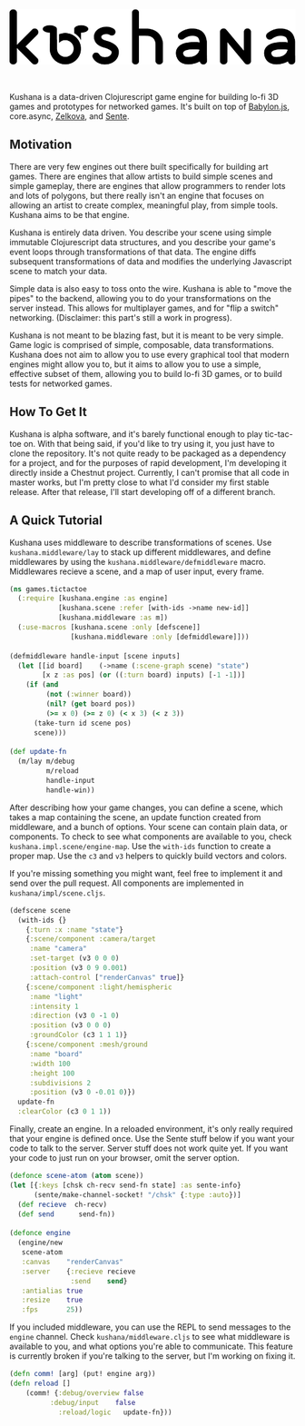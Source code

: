 ![kuahana](https://github.com/MysteryMachine/kushana/raw/master/kushanaLogo.png "Kushana")

<div>&nbsp;</div>

Kushana is a data-driven Clojurescript game engine for building lo-fi 3D games and
prototypes for networked games. It's built on top of [Babylon.js](https://github.com/BabylonJS/Babylon.js),
core.async, [Zelkova](https://github.com/jamesmacaulay/zelkova),
and [Sente](https://github.com/ptaoussanis/sente).

## Motivation

There are very few engines out there built specifically for building art games.
There are engines that allow artists to build simple scenes and simple gameplay,
there are engines that allow programmers to render lots and lots of polygons,
but there really isn't an engine that focuses on allowing an artist to create
complex, meaningful play, from simple tools. Kushana aims to be that engine.

Kushana is entirely data driven. You describe your scene using simple
immutable Clojurescript data structures, and you describe your game's
event loops through transformations of that data. The engine diffs
subsequent transformations of data and modifies the underlying Javascript
scene to match your data.

Simple data is also easy to toss onto the wire. Kushana is able to "move the pipes"
to the backend, allowing you to do your transformations on the server instead.
This allows for multiplayer games, and for "flip a switch" networking. (Disclaimer:
this part's still a work in progress).

Kushana is not meant to be blazing fast, but it is meant to be very simple.
Game logic is comprised of simple, composable, data transformations.
Kushana does not aim to allow you to use every graphical tool that modern
engines might allow you to, but it aims to allow you to use a simple,
effective subset of them, allowing you to build lo-fi 3D games, or to build
tests for networked games.

## How To Get It

Kushana is alpha software, and it's barely functional enough to play tic-tac-toe
on. With that being said, if you'd like to try using it, you just have to clone
the repository. It's not quite ready to be packaged as a dependency for a project,
and for the purposes of rapid development, I'm developing it directly inside
a Chestnut project. Currently, I can't promise that all code in master works,
but I'm pretty close to what I'd consider my first stable release. After that
release, I'll start developing off of a different branch.

## A Quick Tutorial

Kushana uses middleware to describe transformations of scenes.
Use `kushana.middleware/lay` to stack up different middlewares,
and define middlewares by using the `kushana.middleware/defmiddleware`
macro. Middlewares recieve a scene, and a map of user input,
every frame.

```clojure
(ns games.tictactoe
  (:require [kushana.engine :as engine]
			[kushana.scene :refer [with-ids ->name new-id]]
			[kushana.middleware :as m])
  (:use-macros [kushana.scene :only [defscene]]
               [kushana.middleware :only [defmiddleware]]))

(defmiddleware handle-input [scene inputs]
  (let [[id board]    (->name (:scene-graph scene) "state")
        [x z :as pos] (or ((:turn board) inputs) [-1 -1])]
    (if (and
         (not (:winner board))
         (nil? (get board pos))
         (>= x 0) (>= z 0) (< x 3) (< z 3))
      (take-turn id scene pos)
      scene)))

(def update-fn
  (m/lay m/debug
         m/reload
         handle-input
         handle-win))
```

After describing how your game changes, you can define a scene,
which takes a map containing the scene, an update function created
from middleware, and a bunch of options. Your scene can contain
plain data, or components. To check to see what components are
available to you, check `kushana.impl.scene/engine-map`. Use the
`with-ids` function to create a proper map. Use the `c3` and `v3`
helpers to quickly build vectors and colors.

If you're missing something you might want, feel free to implement it and send
over the pull request. All components are implemented in
`kushana/impl/scene.cljs`.

```clojure
(defscene scene
  (with-ids {}
    {:turn :x :name "state"}
    {:scene/component :camera/target
     :name "camera"
     :set-target (v3 0 0 0)
     :position (v3 0 9 0.001)
     :attach-control ["renderCanvas" true]}
    {:scene/component :light/hemispheric
     :name "light"
     :intensity 1
     :direction (v3 0 -1 0)
     :position (v3 0 0 0)
     :groundColor (c3 1 1 1)}
    {:scene/component :mesh/ground
     :name "board"
     :width 100
     :height 100
     :subdivisions 2
     :position (v3 0 -0.01 0)})
  update-fn
  :clearColor (c3 0 1 1))
```

Finally, create an engine. In a reloaded environment, it's
only really required that your engine is defined once.
Use the Sente stuff below if you want your code to talk
to the server. Server stuff does not work quite yet.
If you want your code to just run on your browser,
omit the server option.

```clojure
(defonce scene-atom (atom scene))
(let [{:keys [chsk ch-recv send-fn state] :as sente-info}
      (sente/make-channel-socket! "/chsk" {:type :auto})]
  (def recieve  ch-recv)
  (def send      send-fn))

(defonce engine
  (engine/new
   scene-atom
   :canvas    "renderCanvas"
   :server    {:recieve recieve
               :send    send}
   :antialias true
   :resize    true
   :fps       25))
```

If you included middleware, you can use the REPL to send
messages to the `engine` channel. Check `kushana/middleware.cljs`
to see what middleware is available to you, and what options
you're able to communicate. This feature is currently broken
if you're talking to the server, but I'm working on fixing it.

```clojure
(defn comm! [arg] (put! engine arg))
(defn reload []
	(comm! {:debug/overview false
          :debug/input    false
	        :reload/logic   update-fn}))
```

